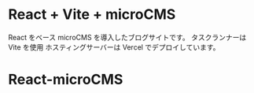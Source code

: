 # React + Vite + microCMS

React をベース microCMS を導入したブログサイトです。
タスクランナーは Vite を使用
ホスティングサーバーは Vercel でデプロイしています。

# React-microCMS
